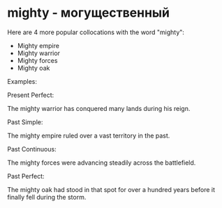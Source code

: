 # mighty - могущественный

Here are 4 more popular collocations with the word "mighty":

- Mighty empire
- Mighty warrior
- Mighty forces
- Mighty oak

Examples:

Present Perfect:

The mighty warrior has conquered many lands during his reign.

Past Simple:

The mighty empire ruled over a vast territory in the past.

Past Continuous:

The mighty forces were advancing steadily across the battlefield.

Past Perfect:

The mighty oak had stood in that spot for over a hundred years before it finally fell during the storm.
